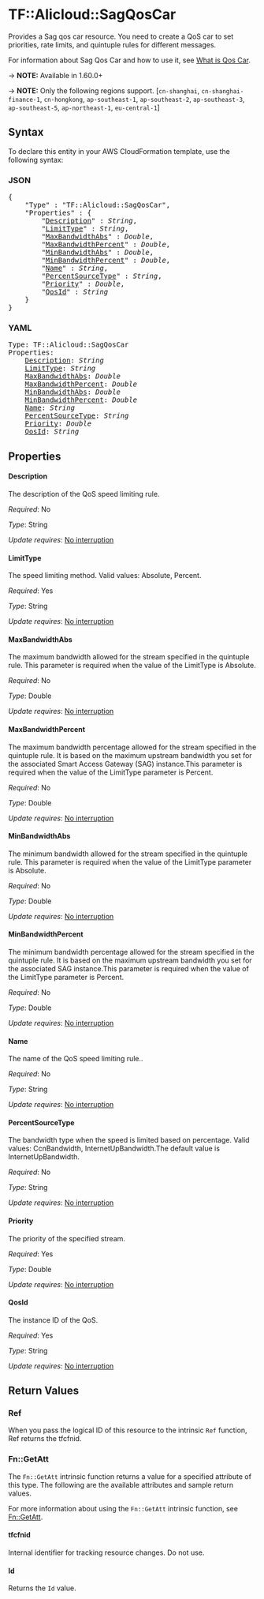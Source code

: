 # TF::Alicloud::SagQosCar

Provides a Sag qos car resource. 
You need to create a QoS car to set priorities, rate limits, and quintuple rules for different messages.

For information about Sag Qos Car and how to use it, see [What is Qos Car](https://www.alibabacloud.com/help/doc-detail/140065.htm).

-> **NOTE:** Available in 1.60.0+

-> **NOTE:** Only the following regions support. [`cn-shanghai`, `cn-shanghai-finance-1`, `cn-hongkong`, `ap-southeast-1`, `ap-southeast-2`, `ap-southeast-3`, `ap-southeast-5`, `ap-northeast-1`, `eu-central-1`]

## Syntax

To declare this entity in your AWS CloudFormation template, use the following syntax:

### JSON

<pre>
{
    "Type" : "TF::Alicloud::SagQosCar",
    "Properties" : {
        "<a href="#description" title="Description">Description</a>" : <i>String</i>,
        "<a href="#limittype" title="LimitType">LimitType</a>" : <i>String</i>,
        "<a href="#maxbandwidthabs" title="MaxBandwidthAbs">MaxBandwidthAbs</a>" : <i>Double</i>,
        "<a href="#maxbandwidthpercent" title="MaxBandwidthPercent">MaxBandwidthPercent</a>" : <i>Double</i>,
        "<a href="#minbandwidthabs" title="MinBandwidthAbs">MinBandwidthAbs</a>" : <i>Double</i>,
        "<a href="#minbandwidthpercent" title="MinBandwidthPercent">MinBandwidthPercent</a>" : <i>Double</i>,
        "<a href="#name" title="Name">Name</a>" : <i>String</i>,
        "<a href="#percentsourcetype" title="PercentSourceType">PercentSourceType</a>" : <i>String</i>,
        "<a href="#priority" title="Priority">Priority</a>" : <i>Double</i>,
        "<a href="#qosid" title="QosId">QosId</a>" : <i>String</i>
    }
}
</pre>

### YAML

<pre>
Type: TF::Alicloud::SagQosCar
Properties:
    <a href="#description" title="Description">Description</a>: <i>String</i>
    <a href="#limittype" title="LimitType">LimitType</a>: <i>String</i>
    <a href="#maxbandwidthabs" title="MaxBandwidthAbs">MaxBandwidthAbs</a>: <i>Double</i>
    <a href="#maxbandwidthpercent" title="MaxBandwidthPercent">MaxBandwidthPercent</a>: <i>Double</i>
    <a href="#minbandwidthabs" title="MinBandwidthAbs">MinBandwidthAbs</a>: <i>Double</i>
    <a href="#minbandwidthpercent" title="MinBandwidthPercent">MinBandwidthPercent</a>: <i>Double</i>
    <a href="#name" title="Name">Name</a>: <i>String</i>
    <a href="#percentsourcetype" title="PercentSourceType">PercentSourceType</a>: <i>String</i>
    <a href="#priority" title="Priority">Priority</a>: <i>Double</i>
    <a href="#qosid" title="QosId">QosId</a>: <i>String</i>
</pre>

## Properties

#### Description

The description of the QoS speed limiting rule.

_Required_: No

_Type_: String

_Update requires_: [No interruption](https://docs.aws.amazon.com/AWSCloudFormation/latest/UserGuide/using-cfn-updating-stacks-update-behaviors.html#update-no-interrupt)

#### LimitType

The speed limiting method. Valid values: Absolute, Percent.

_Required_: Yes

_Type_: String

_Update requires_: [No interruption](https://docs.aws.amazon.com/AWSCloudFormation/latest/UserGuide/using-cfn-updating-stacks-update-behaviors.html#update-no-interrupt)

#### MaxBandwidthAbs

The maximum bandwidth allowed for the stream specified in the quintuple rule. This parameter is required when the value of the LimitType is Absolute.

_Required_: No

_Type_: Double

_Update requires_: [No interruption](https://docs.aws.amazon.com/AWSCloudFormation/latest/UserGuide/using-cfn-updating-stacks-update-behaviors.html#update-no-interrupt)

#### MaxBandwidthPercent

The maximum bandwidth percentage allowed for the stream specified in the quintuple rule. It is based on the maximum upstream bandwidth you set for the associated Smart Access Gateway (SAG) instance.This parameter is required when the value of the LimitType parameter is Percent.

_Required_: No

_Type_: Double

_Update requires_: [No interruption](https://docs.aws.amazon.com/AWSCloudFormation/latest/UserGuide/using-cfn-updating-stacks-update-behaviors.html#update-no-interrupt)

#### MinBandwidthAbs

The minimum bandwidth allowed for the stream specified in the quintuple rule. This parameter is required when the value of the LimitType parameter is Absolute.

_Required_: No

_Type_: Double

_Update requires_: [No interruption](https://docs.aws.amazon.com/AWSCloudFormation/latest/UserGuide/using-cfn-updating-stacks-update-behaviors.html#update-no-interrupt)

#### MinBandwidthPercent

The minimum bandwidth percentage allowed for the stream specified in the quintuple rule. It is based on the maximum upstream bandwidth you set for the associated SAG instance.This parameter is required when the value of the LimitType parameter is Percent.

_Required_: No

_Type_: Double

_Update requires_: [No interruption](https://docs.aws.amazon.com/AWSCloudFormation/latest/UserGuide/using-cfn-updating-stacks-update-behaviors.html#update-no-interrupt)

#### Name

The name of the QoS speed limiting rule..

_Required_: No

_Type_: String

_Update requires_: [No interruption](https://docs.aws.amazon.com/AWSCloudFormation/latest/UserGuide/using-cfn-updating-stacks-update-behaviors.html#update-no-interrupt)

#### PercentSourceType

The bandwidth type when the speed is limited based on percentage. Valid values: CcnBandwidth, InternetUpBandwidth.The default value is InternetUpBandwidth.

_Required_: No

_Type_: String

_Update requires_: [No interruption](https://docs.aws.amazon.com/AWSCloudFormation/latest/UserGuide/using-cfn-updating-stacks-update-behaviors.html#update-no-interrupt)

#### Priority

The priority of the specified stream.

_Required_: Yes

_Type_: Double

_Update requires_: [No interruption](https://docs.aws.amazon.com/AWSCloudFormation/latest/UserGuide/using-cfn-updating-stacks-update-behaviors.html#update-no-interrupt)

#### QosId

The instance ID of the QoS.

_Required_: Yes

_Type_: String

_Update requires_: [No interruption](https://docs.aws.amazon.com/AWSCloudFormation/latest/UserGuide/using-cfn-updating-stacks-update-behaviors.html#update-no-interrupt)

## Return Values

### Ref

When you pass the logical ID of this resource to the intrinsic `Ref` function, Ref returns the tfcfnid.

### Fn::GetAtt

The `Fn::GetAtt` intrinsic function returns a value for a specified attribute of this type. The following are the available attributes and sample return values.

For more information about using the `Fn::GetAtt` intrinsic function, see [Fn::GetAtt](https://docs.aws.amazon.com/AWSCloudFormation/latest/UserGuide/intrinsic-function-reference-getatt.html).

#### tfcfnid

Internal identifier for tracking resource changes. Do not use.

#### Id

Returns the <code>Id</code> value.

